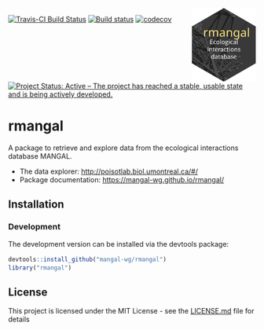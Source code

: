 <img src="man/figures/rmangal.svg" width="130" height="150" align="right"/>

[![Travis-CI Build Status](https://travis-ci.org/mangal-wg/rmangal.svg?branch=master)](https://travis-ci.org/mangal-wg/rmangal)
[![Build status](https://ci.appveyor.com/api/projects/status/mibs2ni969xiqgrd?svg=true)](https://ci.appveyor.com/project/KevCaz/rmangal)
[![codecov](https://codecov.io/gh/mangal-wg/rmangal/branch/master/graph/badge.svg)](https://codecov.io/gh/mangal-wg/rmangal)
[![Project Status: Active – The project has reached a stable, usable state and is being actively developed.](https://www.repostatus.org/badges/latest/wip.svg)](https://www.repostatus.org/#WIP)

# rmangal

A package to retrieve and explore data from the ecological interactions database MANGAL.

- The data explorer: http://poisotlab.biol.umontreal.ca/#/
- Package documentation: https://mangal-wg.github.io/rmangal/


## Installation

### Development

The development version can be installed via the devtools package:

```r
devtools::install_github("mangal-wg/rmangal")
library("rmangal")
```

## License

This project is licensed under the MIT License - see the [LICENSE.md](LICENSE.md) file for details
